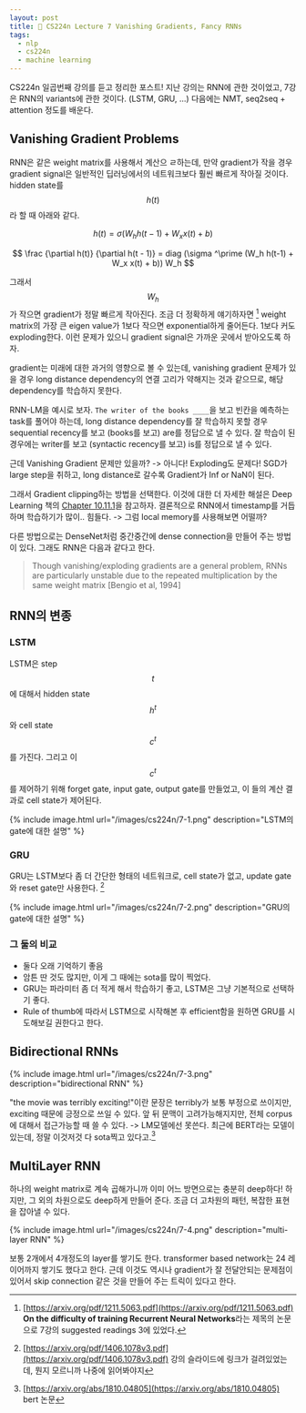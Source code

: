 ```yaml
---
layout: post
title: 📕 CS224n Lecture 7 Vanishing Gradients, Fancy RNNs
tags:
  - nlp
  - cs224n
  - machine learning
---
```


CS224n 일곱번째 강의를 듣고 정리한 포스트! 지난 강의는 RNN에 관한 것이었고, 7강은 RNN의 variants에 관한 것이다. (LSTM, GRU, ...) 다음에는 NMT, seq2seq + attention 정도를 배운다.

## Vanishing Gradient Problems

RNN은 같은 weight matrix를 사용해서 계산으 ㄹ하는데, 만약 gradient가 작을 경우 gradient signal은 일반적인 딥러닝에서의 네트워크보다 훨씬 빠르게 작아질 것이다. hidden state를 $$h(t)$$라 할 때 아래와 같다.

$$h(t) = \sigma (W_h h(t-1) + W_x x(t) + b) $$

$$ \frac {\partial h(t)} {\partial h(t - 1)} = diag (\sigma ^\prime (W_h h(t-1) + W_x x(t) + b)) W_h $$

그래서 $$W_h$$가 작으면 gradient가 정말 빠르게 작아진다. 조금 더 정확하게 얘기하자면 [^s3] weight matrix의 가장 큰 eigen value가 1보다 작으면 exponential하게 줄어든다. 1보다 커도 exploding한다. 이런 문제가 있으니 gradient signal은 가까운 곳에서 받아오도록 하자.

gradient는 미래에 대한 과거의 영향으로 볼 수 있는데, vanishing gradient 문제가 있을 경우 long distance dependency의 연결 고리가 약해지는 것과 같으므로, 해당 dependency를 학습하지 못한다.

RNN-LM을 예시로 보자. `The writer of the books ____`을 보고 빈칸을 예측하는 task를 풀어야 하는데, long distance dependency를 잘 학습하지 못할 경우 sequential recency를 보고 (books를 보고) are를 정답으로 낼 수 있다. 잘 학습이 된 경우에는 writer를 보고 (syntactic recency를 보고) is를 정답으로 낼 수 있다.

근데 Vanishing Gradient 문제만 있을까? -> 아니다! Exploding도 문제다! SGD가 large step을 취하고, long distance로 갈수록 Gradient가 Inf or NaN이 된다.

그래서 Gradient clipping하는 방법을 선택한다. 이것에 대한 더 자세한 해설은 Deep Learning 책의 [Chapter 10.11.1](https://www.deeplearningbook.org/contents/rnn.html)을 참고하자. 결론적으로 RNN에서 timestamp를 거듭하며 학습하기가 많이.. 힘들다. -> 그럼 local memory를 사용해보면 어떨까?

다른 방법으로는 DenseNet처럼 중간중간에 dense connection을 만들어 주는 방법이 있다. 그래도 RNN은 다음과 같다고 한다.

> Though vanishing/exploding gradients are a general problem, RNNs are particularly unstable due to the repeated multiplication by the same weight matrix [Bengio et al, 1994]

## RNN의 변종

### LSTM

LSTM은 step $$t$$에 대해서 hidden state $$h^t$$와 cell state $$c^t$$를 가진다. 그리고 이 $$c^t$$를 제어하기 위해 forget gate, input gate, output gate를 만들었고, 이 들의 계산 결과로 cell state가 제어된다.

{% include image.html url="/images/cs224n/7-1.png" description="LSTM의 gate에 대한 설명" %}

### GRU

GRU는 LSTM보다 좀 더 간단한 형태의 네트워크로, cell state가 없고, update gate와 reset gate만 사용한다. [^gru]

{% include image.html url="/images/cs224n/7-2.png" description="GRU의 gate에 대한 설명" %}

### 그 둘의 비교

* 둘다 오래 기억하기 좋음
* 암튼 딴 것도 많지만, 이게 그 때에는 sota를 많이 찍었다.
* GRU는 파라미터 좀 더 적게 해서 학습하기 좋고, LSTM은 그냥 기본적으로 선택하기 좋다.
* Rule of thumb에 따라서 LSTM으로 시작해본 후 efficient함을 원하면 GRU를 시도해보길 권한다고 한다.

## Bidirectional RNNs

{% include image.html url="/images/cs224n/7-3.png" description="bidirectional RNN" %}

"the movie was terribly exciting!"이란 문장은 terribly가 보통 부정으로 쓰이지만, exciting 때문에 긍정으로 쓰일 수 있다. 앞 뒤 문맥이 고려가능해지지만, 전체 corpus에 대해서 접근가능할 때 쓸 수 있다. -> LM모델에선 못쓴다. 최근에 BERT라는 모델이 있는데, 정말 이것저것 다 sota찍고 있다고.[^bert]

## MultiLayer RNN

하나의 weight matrix로 계속 곱해가니까 이미 어느 방면으로는 충분히 deep하다! 하지만, 그 외의 차원으로도 deep하게 만들어 준다. 조금 더 고차원의 패턴, 복잡한 표현을 잡아낼 수 있다.

{% include image.html url="/images/cs224n/7-4.png" description="multi-layer RNN" %}

보통 2개에서 4개정도의 layer를 쌓기도 한다. transformer based network는 24 레이어까지 쌓기도 했다고 한다. 근데 이것도 역시나 gradient가 잘 전달안되는 문제점이 있어서 skip connection 같은 것을 만들어 주는 트릭이 있다고 한다.

[^s3]: [https://arxiv.org/pdf/1211.5063.pdf](https://arxiv.org/pdf/1211.5063.pdf) **On the difficulty of training Recurrent Neural Networks**라는 제목의 논문으로 7강의 suggested readings 3에 있었다.
[^gru]: [https://arxiv.org/pdf/1406.1078v3.pdf](https://arxiv.org/pdf/1406.1078v3.pdf) 강의 슬라이드에 링크가 걸려있었는데, 뭔지 모르니까 나중에 읽어봐야지
[^bert]: [https://arxiv.org/abs/1810.04805](https://arxiv.org/abs/1810.04805) bert 논문
